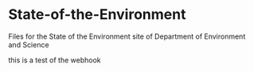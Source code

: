 # State-of-the-Environment
Files for the State of the Environment site of Department of Environment and Science

this is a test of the webhook
